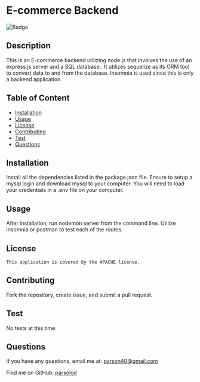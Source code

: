 # E-commerce Backend
  ![Badge](https://img.shields.io/badge/License-APACHE-blue.svg)
  ## Description
  This is an E-commerce backend utilizing node.js that involves the use of an express.js server and a SQL database.. It utilizes sequelize as its ORM tool to convert data to and from the database.  Insomnia is used since this is only a backend application.
## Table of Content
- [Installation](#installation)
- [Usage](#usage)
- [License](./LICENSE-APACHE.md)
- [Contributing](#contributing)
- [Test](#Test)
- [Questions](#questions)
## Installation
  Install all the dependencies listed in the package.json file. Ensure to setup a mysql login and download mysql to your computer.  You will need to load your credentials in a .env file on your computer.
## Usage
  After installation, run nodemon server from the command line.  Utilize insomnia or postman to test each of the routes.
## License
    This application is covered by the APACHE license.
## Contributing
  Fork the repository, create issue, and submit a pull request.
## Test
  No tests at this time.
## Questions
If you have any questions, email me at: parson40@gmail.com 
  
  Find me on GitHub: [parsonjd](https://github.com/parsonjd)
